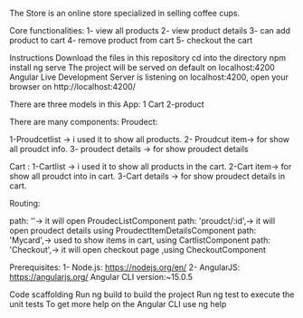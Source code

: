 The Store is an online store specialized in selling coffee cups.

Core functionalities:
1- view all products
2- view product details 
3- can add product to cart
4- remove product from cart
5- checkout the cart
 
Instructions
Download the files in this repository
cd into the directory
npm install
ng serve
The project will be served on default on localhost:4200
Angular Live Development Server is listening on localhost:4200, open your browser on http://localhost:4200/

There are three models in this App:
1 Cart 
2-product 

There are many components:
Proudect: 

1-Proudcetlist -> i used it to show all products.
2- Proudcut item-> for show all proudct info.
3- proudect details -> for show proudect details

Cart :
1-Cartlist -> i used it to show all products in the cart.
2-Cart item-> for show all proudct into in cart.
3-Cart details -> for show proudect  details in cart.

Routing:

path: ''-> it will open ProudecListComponent 
path: 'proudct/:id',-> it will open proudect details using ProudectItemDetailsComponent
path: 'Mycard',-> used to show items in cart, using CartlistComponent
path: 'Checkout',-> it will open checkout page ,using CheckoutComponent

Prerequisites:
1- Node.js: https://nodejs.org/en/
2- AngularJS: https://angularjs.org/
Angular CLI version:~15.0.5

Code scaffolding
Run ng build to build the project
Run ng test to execute the unit tests
To get more help on the Angular CLI use ng help




